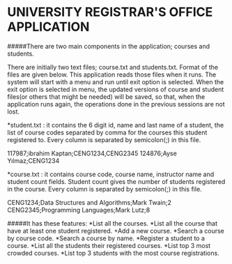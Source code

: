 # UNIVERSITY REGISTRAR'S OFFICE APPLICATION

#####There are two main components in the application; courses and students.

  There are initially two text files; course.txt and students.txt. Format of the files are given below. 
  This application reads those files when it runs. The system will start with a menu and run 
  until exit option is selected. When the exit option is selected in menu, the updated versions 
  of course and student files(or others that might be needed) will be saved, so that, when the 
  application runs again, the operations done in the previous sessions are not lost.
  
*student.txt : it contains the 6 digit id, name and last name of a student, the list of course 
codes separated by comma for the courses this student registered to. Every column is 
separated by semicolon(;) in this file.

  117987;ibrahim Kaptan;CENG1234,CENG2345
  124876;Ayse Yılmaz;CENG1234

*course.txt : it contains course code, course name, instructor name and student count fields. 
Student count gives the number of students registered in the course. Every column is 
separated by semicolon(;) in this file.
  
  CENG1234;Data Structures and Algorithms;Mark Twain;2
  CENG2345;Programming Languages;Mark Lutz;8
  
#####It has these features:
  *List all the courses.
  *List all the course that have at least one student registered.
  +Add a new course.
  *Search a course by course code.
  *Search a course by name.
  *Register a student to a course.
  *List all the students their registered courses.
  *List top 3 most crowded courses.
  *List top 3 students with the most course registrations.
  
